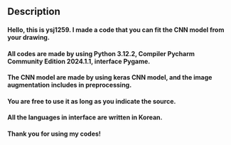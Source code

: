 ## Description
#### Hello, this is ysj1259. I made a code that you can fit the CNN model from your drawing.
#### All codes are made by using Python 3.12.2, Compiler Pycharm Community Edition 2024.1.1, interface Pygame.
#### The CNN model are made by using keras CNN model, and the image augmentation includes in preprocessing.
#### You are free to use it as long as you indicate the source.
#### All the languages in interface are written in Korean.
#### Thank you for using my codes!
